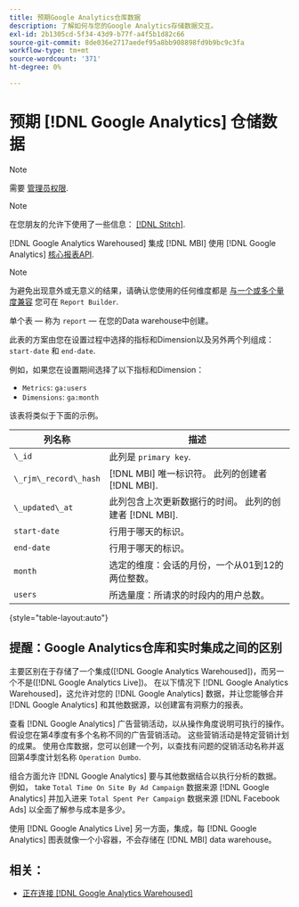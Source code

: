 ```yaml
---
title: 预期Google Analytics仓库数据
description: 了解如何与您的Google Analytics存储数据交互。
exl-id: 2b1305cd-5f34-43d9-b77f-a4f5b1d82c66
source-git-commit: 8de036e2717aedef95a8bb908898fd9b9bc9c3fa
workflow-type: tm+mt
source-wordcount: '371'
ht-degree: 0%

---
```


# 预期 [!DNL Google Analytics] 仓储数据

>[!NOTE]
>
>需要 [管理员权限](../../../administrator/user-management/user-management.md).

>[!NOTE]
>
>在您朋友的允许下使用了一些信息： [[!DNL Stitch]](https://www.stitchdata.com/docs/integrations/saas/google-analytics).

[!DNL Google Analytics Warehoused] 集成 [!DNL MBI] 使用 [!DNL Google Analytics] [核心报表API](https://developers.google.com/analytics/devguides/reporting/core/v3/).

>[!NOTE]
>
>为避免出现意外或无意义的结果，请确认您使用的任何维度都是 [与一个或多个量度兼容](https://ga-dev-tools.google/dimensions-metrics-explorer/) 您可在 `Report Builder`.

单个表 — 称为 `report`  — 在您的Data warehouse中创建。

此表的方案由您在设置过程中选择的指标和Dimension以及另外两个列组成： `start-date` 和 `end-date`.

例如，如果您在设置期间选择了以下指标和Dimension：

* `Metrics`: `ga:users`
* `Dimensions`: `ga:month`

该表将类似于下面的示例。

| **列名称** | **描述** |
|-----|-----|
| `\_id` | 此列是 `primary key`. |
| `\_rjm\_record\_hash` | [!DNL MBI] 唯一标识符。 此列的创建者 [!DNL MBI]. |
| `\_updated\_at` | 此列包含上次更新数据行的时间。 此列的创建者 [!DNL MBI]. |
| `start-date` | 行用于哪天的标识。 |
| `end-date` | 行用于哪天的标识。 |
| `month` | 选定的维度：会话的月份，一个从01到12的两位整数。 |
| `users` | 所选量度：所请求的时段内的用户总数。 |

{style="table-layout:auto"}

## 提醒：Google Analytics仓库和实时集成之间的区别

主要区别在于存储了一个集成([!DNL Google Analytics Warehoused])，而另一个不是([!DNL Google Analytics Live])。 在以下情况下 [!DNL Google Analytics Warehoused]，这允许对您的 [!DNL Google Analytics] 数据，并让您能够合并 [!DNL Google Analytics] 和其他数据源，以创建富有洞察力的报表。

查看 [!DNL Google Analytics] 广告营销活动，以从操作角度说明可执行的操作。 假设您在第4季度有多个名称不同的广告营销活动。 这些营销活动是特定营销计划的成果。 使用仓库数据，您可以创建一个列，以查找有问题的促销活动名称并返回第4季度计划名称 `Operation Dumbo`.

组合方面允许 [!DNL Google Analytics] 要与其他数据结合以执行分析的数据。 例如， take `Total Time On Site By Ad Campaign` 数据来源 [!DNL Google Analytics] 并加入进来 `Total Spent Per Campaign` 数据来源 [!DNL Facebook Ads] 以全面了解参与成本是多少。

使用 [!DNL Google Analytics Live] 另一方面，集成，每 [!DNL Google Analytics] 图表就像一个小容器，不会存储在 [!DNL MBI] data warehouse。

## 相关：

* [正在连接 [!DNL Google Analytics Warehoused]](../integrations/google-analytics-warehoused.md)
